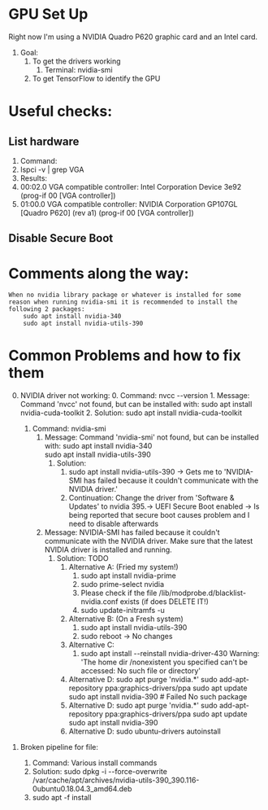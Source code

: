 # GPU Set Up
Right now I'm using a NVIDIA Quadro P620 graphic card and an Intel  card.

1. Goal: 
    1. To get the drivers working
        1. Terminal: nvidia-smi 
    2. To get TensorFlow to identify the GPU

# Useful checks:

## List hardware
1. Command:
 1. lspci -v | grep VGA
2. Results:
 1. 00:02.0 VGA compatible controller: Intel Corporation Device 3e92 (prog-if 00 [VGA controller])
 2. 01:00.0 VGA compatible controller: NVIDIA Corporation GP107GL [Quadro P620] (rev a1) (prog-if 00 [VGA controller])

## Disable Secure Boot


# Comments along the way:
    When no nvidia library package or whatever is installed for some reason when running nvidia-smi it is recommended to install the following 2 packages:
        sudo apt install nvidia-340      
        sudo apt install nvidia-utils-390
        
# Common Problems and how to fix them 

0. NVIDIA driver not working:
    0. Command: nvcc --version
        1. Message:
            Command 'nvcc' not found, but can be installed with:
            sudo apt install nvidia-cuda-toolkit
        2. Solution:
            sudo apt install nvidia-cuda-toolkit

    1. Command: nvidia-smi
        1. Message: 
            Command 'nvidia-smi' not found, but can be installed with:
                sudo apt install nvidia-340      
                sudo apt install nvidia-utils-390
            1. Solution:
                1. sudo apt install nvidia-utils-390 -> Gets me to 'NVIDIA-SMI has failed because it couldn't communicate with the NVIDIA driver.'
                2. Continuation: Change the driver from 'Software & Updates' to nvidia 395.-> UEFI Secure Boot enabled -> Is being reported that secure boot causes problem and I need to disable afterwards
        2. Message: NVIDIA-SMI has failed because it couldn't communicate with the NVIDIA driver. Make sure that the latest NVIDIA driver is installed and running.
            1. Solution: TODO
                1. Alternative A: (Fried my system!)
                    1. sudo apt install nvidia-prime
                    2. sudo prime-select nvidia
                    3.  Please check if the file /lib/modprobe.d/blacklist-nvidia.conf exists (if does DELETE IT!)
                    4. sudo update-initramfs -u
                2. Alternative B: (On a Fresh system)
                    1. sudo apt install nvidia-utils-390
                    2. sudo reboot -> No changes
                3. Alternative C:
                    1. sudo apt install --reinstall nvidia-driver-430
                        Warning: 'The home dir /nonexistent you specified can't be accessed: No such file or directory'
                4. Alternative D:
                        sudo apt purge 'nvidia.*'
                        sudo add-apt-repository ppa:graphics-drivers/ppa
                        sudo apt update
                        sudo apt install nvidia-390 # Failed No such package
                5. Alternative D:
                        sudo apt purge 'nvidia.*'
                        sudo add-apt-repository ppa:graphics-drivers/ppa
                        sudo apt update
                        sudo apt install nvidia-390
                6. Alternative D:
                        sudo ubuntu-drivers autoinstall

1. Broken pipeline for file:
    1. Command: Various install commands
    2. Solution: sudo dpkg -i --force-overwrite /var/cache/apt/archives/nvidia-utils-390_390.116-0ubuntu0.18.04.3_amd64.deb
    2. sudo apt -f install



